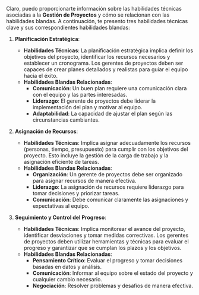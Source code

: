 
Claro, puedo proporcionarte información sobre las habilidades técnicas asociadas a la **Gestión de Proyectos** y cómo se relacionan con las habilidades blandas. A continuación, te presento tres habilidades técnicas clave y sus correspondientes habilidades blandas:

1. **Planificación Estratégica**:
   - **Habilidades Técnicas**: La planificación estratégica implica definir los objetivos del proyecto, identificar los recursos necesarios y establecer un cronograma. Los gerentes de proyectos deben ser capaces de crear planes detallados y realistas para guiar el equipo hacia el éxito.
   - **Habilidades Blandas Relacionadas**:
     - **Comunicación**: Un buen plan requiere una comunicación clara con el equipo y las partes interesadas.
     - **Liderazgo**: El gerente de proyectos debe liderar la implementación del plan y motivar al equipo.
     - **Adaptabilidad**: La capacidad de ajustar el plan según las circunstancias cambiantes.

2. **Asignación de Recursos**:
   - **Habilidades Técnicas**: Implica asignar adecuadamente los recursos (personas, tiempo, presupuesto) para cumplir con los objetivos del proyecto. Esto incluye la gestión de la carga de trabajo y la asignación eficiente de tareas.
   - **Habilidades Blandas Relacionadas**:
     - **Organización**: Un gerente de proyectos debe ser organizado para asignar recursos de manera efectiva.
     - **Liderazgo**: La asignación de recursos requiere liderazgo para tomar decisiones y priorizar tareas.
     - **Comunicación**: Debe comunicar claramente las asignaciones y expectativas al equipo.

3. **Seguimiento y Control del Progreso**:
   - **Habilidades Técnicas**: Implica monitorear el avance del proyecto, identificar desviaciones y tomar medidas correctivas. Los gerentes de proyectos deben utilizar herramientas y técnicas para evaluar el progreso y garantizar que se cumplan los plazos y los objetivos.
   - **Habilidades Blandas Relacionadas**:
     - **Pensamiento Crítico**: Evaluar el progreso y tomar decisiones basadas en datos y análisis.
     - **Comunicación**: Informar al equipo sobre el estado del proyecto y cualquier cambio necesario.
     - **Negociación**: Resolver problemas y desafíos de manera efectiva.



